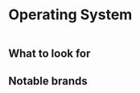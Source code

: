 # Operating System
```admonish warning title="Compatibility"

```

## What to look for

## Notable brands

